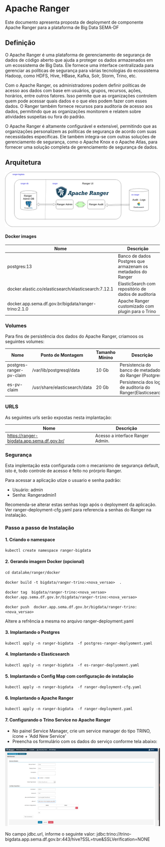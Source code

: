 # Apache Ranger 

Este documento apresenta proposta de  deployment de componente Apache Ranger para a plataforma de Big Data SEMA-DF


## Definição

O Apache Ranger é uma plataforma de gerenciamento de segurança de dados de código aberto que ajuda a proteger os dados armazenados em um ecossistema de Big Data. Ele fornece uma interface centralizada para gerenciar as políticas de segurança para várias tecnologias do ecossistema Hadoop, como HDFS, Hive, HBase, Kafka, Solr, Storm, Trino, etc.

Com o Apache Ranger, os administradores podem definir políticas de acesso aos dados com base em usuários, grupos, recursos, ações, horários, entre outros fatores. Isso permite que as organizações controlem quem pode acessar quais dados e o que eles podem fazer com esses dados. O Ranger também fornece recursos para auditoria de acesso aos dados, permitindo que as organizações monitorem e relatem sobre atividades suspeitas ou fora do padrão.

O Apache Ranger é altamente configurável e extensível, permitindo que as organizações personalizem as políticas de segurança de acordo com suas necessidades específicas. Ele também integra-se com outras soluções de gerenciamento de segurança, como o Apache Knox e o Apache Atlas, para fornecer uma solução completa de gerenciamento de segurança de dados.

## Arquitetura 


![Buckets](./images/arquitetura.png)


#### Docker images

| Nome | Descrição | 
|---|---|
| postgres:13  | Banco de dados Postgres que armazenam os metadados do Ranger |  
| docker.elastic.co/elasticsearch/elasticsearch:7.12.1  | ElasticSearch com repositório de dados de auditoria   | 
| docker.app.sema.df.gov.br/bigdata/ranger-trino:2.1.0  | Apache Ranger customizado com plugin para o Trino     | 

### Volumes

Para fins de persistência dos dados do Apache Ranger, criamoos os seguintes volumes:


| Nome | Ponto de Montagem | Tamanho Mínino | Descrição | 
|---|---|---|---| 
| postgres-ranger-pv-claim  | /var/lib/postgresql/data | 10 Gb | Persistencia do banco de metadados do Ranger (Psotgres)|  
| es-pv-claim  | /usr/share/elasticsearch/data | 20 Gb | Persistencia dos logs de auditoria do Ranger(Elasticsearch)  | 


### URLS

As seguintes urls serão expostas nesta implantação:


| Nome |  Descrição | 
|---|---| 
| https://ranger-bigdata.app.sema.df.gov.br/ | Acesso a interface Ranger Admin. | 


### Segurança

Esta implentação esta configurada com  o mecanismo de segurança  default, isto é, todo controle de acesso é feito  no prórprio  Ranger.

Para acessar a aplicação utize o usuario e senha padrão:

* Usuário: admin
* Senha: Rangeradmin1 

Recomenda-se alterar estas senhas logo após o deployment da aplicação. Ver ranger-deployment-cfg.yaml para referencia a senhas do Ranger na instalação.


### Passo a passo de Instalação

#### 1. Criando o namespace

```
kubectl create namespace ranger-bigdata

```

#### 2. Gerando imagem Docker (opcional)


```
cd datalake/ranger/docker 

docker build -t bigdata/ranger-trino:<nova_versao>  .

docker tag  bigdata/ranger-trino:<nova_versao>  docker.app.sema.df.gov.br/bigdata/ranger-trino:<nova_versao>

docker push  docker.app.sema.df.gov.br/bigdata/ranger-trino:<nova_versao>
```

Altere a refrência a mesma no arquivo ranger-deployment.yaml


#### 3. Implantando o Postgres

```
kubectl apply -n ranger-bigdata  -f postgres-ranger-deplyoment.yaml

```

#### 4. Implantando o Elasticsearch

```
kubectl apply -n ranger-bigdata  -f es-ranger-deplyoment.yaml

```

#### 5. Implantando o Config Map com configuração de instalação

```
kubectl apply -n ranger-bigdata  -f ranger-deployment-cfg.yaml

```

#### 6. Implantando o Apache Ranger

```
kubectl apply -n ranger-bigdata  -f ranger-deployment.yaml

```

#### 7. Configurando o Trino Service no Apache Ranger

* No painel Service Manager, crie um service manager do tipo TRINO, ícone +  'Add New Service'
* Preencha os formulário com os dados do serviço conforme tela abaixo:

![Conf Trino](./images/conf-trino.png)

No campo jdbc.url, informe o seguinte valor: jdbc:trino://trino-bigdata.app.sema.df.gov.br:443/hive?SSL=true&SSLVerification=NONE


